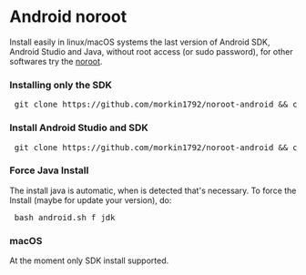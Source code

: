 # Android noroot

Install easily in linux/macOS systems the last version of Android SDK, Android Studio and Java, without root access (or sudo password), for other softwares try the [noroot](https://github.com/wison27/noroot).

### Installing only the SDK
<pre> git clone https://github.com/morkin1792/noroot-android && cd noroot-android && bash ./android.sh sdk </pre>

### Install Android Studio and SDK
<pre> git clone https://github.com/morkin1792/noroot-android && cd noroot-android && bash ./android.sh </pre>

### Force Java Install 
The install java is automatic, when is detected that's necessary. To force the Install (maybe for update your version), do:
<pre> bash android.sh f jdk </pre>

### macOS
At the moment only SDK install supported.
